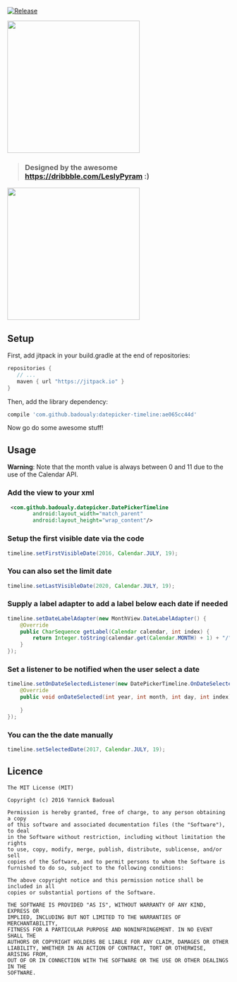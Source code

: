 [![Release](https://jitpack.io/v/badoualy/datepicker-timeline.svg)](https://jitpack.io/#badoualy/datepicker-timeline)

<img src="https://github.com/badoualy/datepicker-timeline/blob/master/ART/ic_brand.jpg" width="300">

> ### Designed by the awesome https://dribbble.com/LeslyPyram :)

<img src="https://github.com/badoualy/datepicker-timeline/blob/master/ART/demo.gif" width="300">

Setup
----------------

First, add jitpack in your build.gradle at the end of repositories:
 ```gradle
repositories {
    // ...
    maven { url "https://jitpack.io" }
}
```

Then, add the library dependency:
```gradle
compile 'com.github.badoualy:datepicker-timeline:ae065cc44d'
```

Now go do some awesome stuff!

Usage
----------------

**Warning**: Note that the month value is always between 0 and 11 due to the use of the Calendar API.

### Add the view to your xml
```xml
 <com.github.badoualy.datepicker.DatePickerTimeline
        android:layout_width="match_parent"
        android:layout_height="wrap_content"/>
```

### Setup the first visible date via the code
```java
timeline.setFirstVisibleDate(2016, Calendar.JULY, 19);
```

### You can also set the limit date
```java
timeline.setLastVisibleDate(2020, Calendar.JULY, 19);
```

### Supply a label adapter to add a label below each date if needed
```java
timeline.setDateLabelAdapter(new MonthView.DateLabelAdapter() {
    @Override   
    public CharSequence getLabel(Calendar calendar, int index) {
        return Integer.toString(calendar.get(Calendar.MONTH) + 1) + "/" + (calendar.get(Calendar.YEAR) % 2000);
    }
});
```

### Set a listener to be notified when the user select a date
```java
timeline.setOnDateSelectedListener(new DatePickerTimeline.OnDateSelectedListener() {
    @Override
    public void onDateSelected(int year, int month, int day, int index) {
                
    }
});
```

### You can the the date manually
```java
timeline.setSelectedDate(2017, Calendar.JULY, 19);
```

Licence
----------------
```
The MIT License (MIT)

Copyright (c) 2016 Yannick Badoual

Permission is hereby granted, free of charge, to any person obtaining a copy
of this software and associated documentation files (the "Software"), to deal
in the Software without restriction, including without limitation the rights
to use, copy, modify, merge, publish, distribute, sublicense, and/or sell
copies of the Software, and to permit persons to whom the Software is
furnished to do so, subject to the following conditions:

The above copyright notice and this permission notice shall be included in all
copies or substantial portions of the Software.

THE SOFTWARE IS PROVIDED "AS IS", WITHOUT WARRANTY OF ANY KIND, EXPRESS OR
IMPLIED, INCLUDING BUT NOT LIMITED TO THE WARRANTIES OF MERCHANTABILITY,
FITNESS FOR A PARTICULAR PURPOSE AND NONINFRINGEMENT. IN NO EVENT SHALL THE
AUTHORS OR COPYRIGHT HOLDERS BE LIABLE FOR ANY CLAIM, DAMAGES OR OTHER
LIABILITY, WHETHER IN AN ACTION OF CONTRACT, TORT OR OTHERWISE, ARISING FROM,
OUT OF OR IN CONNECTION WITH THE SOFTWARE OR THE USE OR OTHER DEALINGS IN THE
SOFTWARE.
```
